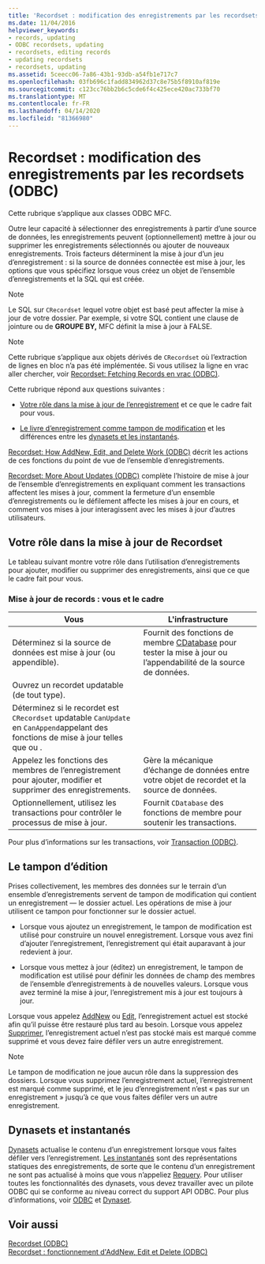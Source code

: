 ```yaml
---
title: 'Recordset : modification des enregistrements par les recordsets (ODBC)'
ms.date: 11/04/2016
helpviewer_keywords:
- records, updating
- ODBC recordsets, updating
- recordsets, editing records
- updating recordsets
- recordsets, updating
ms.assetid: 5ceecc06-7a86-43b1-93db-a54fb1e717c7
ms.openlocfilehash: 03fb696c1fadd834962d37c8e75b5f8910af819e
ms.sourcegitcommit: c123cc76bb2b6c5cde6f4c425ece420ac733bf70
ms.translationtype: MT
ms.contentlocale: fr-FR
ms.lasthandoff: 04/14/2020
ms.locfileid: "81366980"
---
```

# <a name="recordset-how-recordsets-update-records-odbc"></a>Recordset : modification des enregistrements par les recordsets (ODBC)

Cette rubrique s’applique aux classes ODBC MFC.

Outre leur capacité à sélectionner des enregistrements à partir d’une source de données, les enregistrements peuvent (optionnellement) mettre à jour ou supprimer les enregistrements sélectionnés ou ajouter de nouveaux enregistrements. Trois facteurs déterminent la mise à jour d’un jeu d’enregistrement : si la source de données connectée est mise à jour, les options que vous spécifiez lorsque vous créez un objet de l’ensemble d’enregistrements et la SQL qui est créée.

> [!NOTE]
> Le SQL sur `CRecordset` lequel votre objet est basé peut affecter la mise à jour de votre dossier. Par exemple, si votre SQL contient une clause de jointure ou de **GROUPE BY,** MFC définit la mise à jour à FALSE.

> [!NOTE]
> Cette rubrique s’applique aux objets dérivés de `CRecordset` où l’extraction de lignes en bloc n’a pas été implémentée. Si vous utilisez la ligne en vrac aller chercher, voir [Recordset: Fetching Records en vrac (ODBC)](../../data/odbc/recordset-fetching-records-in-bulk-odbc.md).

Cette rubrique répond aux questions suivantes :

- [Votre rôle dans la mise à jour de l’enregistrement](#_core_your_role_in_recordset_updating) et ce que le cadre fait pour vous.

- [Le livre d’enregistrement comme tampon de modification](#_core_the_edit_buffer) et les différences entre les [dynasets et les instantanés](#_core_dynasets_and_snapshots).

[Recordset: How AddNew, Edit, and Delete Work (ODBC)](../../data/odbc/recordset-how-addnew-edit-and-delete-work-odbc.md) décrit les actions de ces fonctions du point de vue de l’ensemble d’enregistrements.

[Recordset: More About Updates (ODBC)](../../data/odbc/recordset-more-about-updates-odbc.md) complète l’histoire de mise à jour de l’ensemble d’enregistrements en expliquant comment les transactions affectent les mises à jour, comment la fermeture d’un ensemble d’enregistrements ou le défilement affecte les mises à jour en cours, et comment vos mises à jour interagissent avec les mises à jour d’autres utilisateurs.

## <a name="your-role-in-recordset-updating"></a><a name="_core_your_role_in_recordset_updating"></a>Votre rôle dans la mise à jour de Recordset

Le tableau suivant montre votre rôle dans l’utilisation d’enregistrements pour ajouter, modifier ou supprimer des enregistrements, ainsi que ce que le cadre fait pour vous.

### <a name="recordset-updating-you-and-the-framework"></a>Mise à jour de records : vous et le cadre

|Vous|L'infrastructure|
|---------|-------------------|
|Déterminez si la source de données est mise à jour (ou appendible).|Fournit des fonctions de membre [CDatabase](../../mfc/reference/cdatabase-class.md) pour tester la mise à jour ou l’appendabilité de la source de données.|
|Ouvrez un recordet updatable (de tout type).||
|Déterminez si le recordet est `CRecordset` updatable `CanUpdate` en `CanAppend`appelant des fonctions de mise à jour telles que ou .||
|Appelez les fonctions des membres de l’enregistrement pour ajouter, modifier et supprimer des enregistrements.|Gère la mécanique d’échange de données entre votre objet de recordet et la source de données.|
|Optionnellement, utilisez les transactions pour contrôler le processus de mise à jour.|Fournit `CDatabase` des fonctions de membre pour soutenir les transactions.|

Pour plus d’informations sur les transactions, voir [Transaction (ODBC)](../../data/odbc/transaction-odbc.md).

## <a name="the-edit-buffer"></a><a name="_core_the_edit_buffer"></a>Le tampon d’édition

Prises collectivement, les membres des données sur le terrain d’un ensemble d’enregistrements servent de tampon de modification qui contient un enregistrement — le dossier actuel. Les opérations de mise à jour utilisent ce tampon pour fonctionner sur le dossier actuel.

- Lorsque vous ajoutez un enregistrement, le tampon de modification est utilisé pour construire un nouvel enregistrement. Lorsque vous avez fini d’ajouter l’enregistrement, l’enregistrement qui était auparavant à jour redevient à jour.

- Lorsque vous mettez à jour (éditez) un enregistrement, le tampon de modification est utilisé pour définir les données de champ des membres de l’ensemble d’enregistrements à de nouvelles valeurs. Lorsque vous avez terminé la mise à jour, l’enregistrement mis à jour est toujours à jour.

Lorsque vous appelez [AddNew](../../mfc/reference/crecordset-class.md#addnew) ou [Edit](../../mfc/reference/crecordset-class.md#edit), l’enregistrement actuel est stocké afin qu’il puisse être restauré plus tard au besoin. Lorsque vous appelez [Supprimer](../../mfc/reference/crecordset-class.md#delete), l’enregistrement actuel n’est pas stocké mais est marqué comme supprimé et vous devez faire défiler vers un autre enregistrement.

> [!NOTE]
> Le tampon de modification ne joue aucun rôle dans la suppression des dossiers. Lorsque vous supprimez l’enregistrement actuel, l’enregistrement est marqué comme supprimé, et le jeu d’enregistrement n’est « pas sur un enregistrement » jusqu’à ce que vous faites défiler vers un autre enregistrement.

## <a name="dynasets-and-snapshots"></a><a name="_core_dynasets_and_snapshots"></a>Dynasets et instantanés

[Dynasets](../../data/odbc/dynaset.md) actualise le contenu d’un enregistrement lorsque vous faites défiler vers l’enregistrement. [Les instantanés](../../data/odbc/snapshot.md) sont des représentations statiques des enregistrements, de sorte que le contenu d’un enregistrement ne sont pas actualisé à moins que vous n’appeliez [Requery](../../mfc/reference/crecordset-class.md#requery). Pour utiliser toutes les fonctionnalités des dynasets, vous devez travailler avec un pilote ODBC qui se conforme au niveau correct du support API ODBC. Pour plus d’informations, voir [ODBC](../../data/odbc/odbc-basics.md) et [Dynaset](../../data/odbc/dynaset.md).

## <a name="see-also"></a>Voir aussi

[Recordset (ODBC)](../../data/odbc/recordset-odbc.md)<br/>
[Recordset : fonctionnement d'AddNew, Edit et Delete (ODBC)](../../data/odbc/recordset-how-addnew-edit-and-delete-work-odbc.md)
